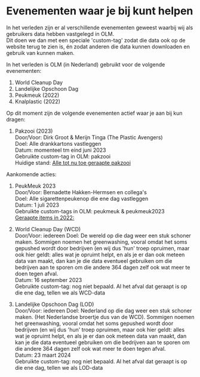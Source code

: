 # Evenementen waar je bij kunt helpen

In het verleden zijn er al verschillende evenementen geweest waarbij wij als gebruikers data hebben vastgelegd in OLM.<br />
Dit doen we dan met een speciale 'custom-tag' zodat die data ook op de website terug te zien is, én zodat anderen die data kunnen downloaden en gebruik van kunnen maken.<br />

In het verleden is OLM (in Nederland) gebruikt voor de volgende evenementen:
1. World Cleanup Day
2. Landelijke Opschoon Dag
3. Peukmeuk (2022)
4. Knalplastic (2022)

Op dit moment zijn de volgende evenementen actief waar je aan bij kun dragen:
1. Pakzooi (2023)<br />
Door/Voor: Dirk Groot & Merijn Tinga (The Plastic Avengers)<br />
Doel: Alle drankkartons vastleggen<br />
Datum: momenteel tm eind juni 2023<br />
Gebruikte custom-tag in OLM: pakzooi<br />
Huidige stand: [Alle tot nu toe geraapte pakzooi](https://openlittermap.com/tags?custom_tag=pakzooi&lat=52.316014974325796&lon=5.377373950852379&zoom=7.88)

Aankomende acties:
1. PeukMeuk 2023<br />
Door/Voor: Bernadette Hakken-Hermsen en collega's<br />
Doel: Alle sigarettenpeukenop die ene dag vastleggen<br />
Datum: 1 juli 2023<br />
Gebruikte custom-tags in OLM: peukmeuk & peukmeuk2023<br />
[Geraapte items in 2022:](https://openlittermap.com/tags?custom_tag=peukmeuk2022&lat=52.575629624264266&lon=5.384730584042043&zoom=9.63)

2. World Cleanup Day (WCD)<br />
Door/Voor: iedereen
Doel: De wereld op die dag weer een stuk schoner maken. Sommigen noemen het greenwashing, vooral omdat het soms gepushed wordt door bedrijven (en wij dus 'hun' troep opruimen, maar ook hier geldt: alles wat je opruimt helpt, en als je er dan ook meteen data van maakt, dan kan je die data eventueel gebruiken om die bedrijven aan te sporen om die andere 364 dagen zelf ook wat meer te doen tegen afval.<br />
Datum: 16 september 2023<br />
Gebruikte custom-tag: nog niet bepaald. Al het afval dat geraapt is op die ene dag, tellen we als WCD-data

3. Landelijke Opschoon Dag (LOD)<br />
Door/Voor: iedereen
Doel: Nederland op die dag weer een stuk schoner maken. (Het Nederlandse broertje dus van de WCD). Sommigen noemen het greenwashing, vooral omdat het soms gepushed wordt door bedrijven (en wij dus 'hun' troep opruimen, maar ook hier geldt: alles wat je opruimt helpt, en als je er dan ook meteen data van maakt, dan kan je die data eventueel gebruiken om die bedrijven aan te sporen om die andere 364 dagen zelf ook wat meer te doen tegen afval.<br />
Datum: 23 maart 2024<br />
Gebruikte custom-tag: nog niet bepaald. Al het afval dat geraapt is op die ene dag, tellen we als LOD-data

